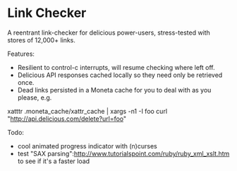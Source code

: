 Link Checker
================================================
A reentrant link-checker for delicious power-users, stress-tested with stores of 12,000+ links.

Features:

 * Resilient to control-c interrupts, will resume checking where left off.
 * Delicious API responses cached locally so they need only be retrieved once.
 * Dead links persisted in a Moneta cache for you to deal with as you please, e.g.

 xatttr .moneta_cache/xattr_cache | xargs -n1 -I foo curl "http://api.delicious.com/delete?url=foo"

Todo:

 * cool animated progress indicator with (n)curses
 * test "SAX parsing":http://www.tutorialspoint.com/ruby/ruby_xml_xslt.htm to see if it's a faster load
